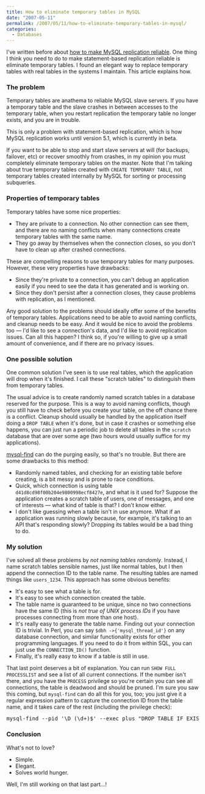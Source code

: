 ```yaml
---
title: How to eliminate temporary tables in MySQL
date: "2007-05-11"
permalink: /2007/05/11/how-to-eliminate-temporary-tables-in-mysql/
categories:
  - Databases
---
```

I've written before about [how to make MySQL replication reliable][1]. One thing I think you need to do to make statement-based replication reliable is eliminate temporary tables. I found an elegant way to replace temporary tables with real tables in the systems I maintain. This article explains how.

### The problem

Temporary tables are anathema to reliable MySQL slave servers. If you have a temporary table and the slave crashes in between accesses to the temporary table, when you restart replication the temporary table no longer exists, and you are in trouble.

This is only a problem with statement-based replication, which is how MySQL replication works until version 5.1, which is currently in beta.

If you want to be able to stop and start slave servers at will (for backups, failover, etc) or recover smoothly from crashes, in my opinion you must completely eliminate temporary tables on the master. Note that I'm talking about true temporary tables created with `CREATE TEMPORARY TABLE`, not temporary tables created internally by MySQL for sorting or processing subqueries.

### Properties of temporary tables

Temporary tables have some nice properties:

*   They are private to a connection. No other connection can see them, and there are no naming conflicts when many connections create temporary tables with the same name.
*   They go away by themselves when the connection closes, so you don't have to clean up after crashed connections.

These are compelling reasons to use temporary tables for many purposes. However, these very properties have drawbacks:

*   Since they're private to a connection, you can't debug an application easily if you need to see the data it has generated and is working on.
*   Since they don't persist after a connection closes, they cause problems with replication, as I mentioned.

Any good solution to the problems should ideally offer some of the benefits of temporary tables. Applications need to be able to avoid naming conflicts, and cleanup needs to be easy. And it would be nice to avoid the problems too &#8212; I'd like to see a connection's data, and I'd like to avoid replication issues. Can all this happen? I think so, if you're willing to give up a small amount of convenience, and if there are no privacy issues.

### One possible solution

One common solution I've seen is to use real tables, which the application will drop when it's finished. I call these "scratch tables" to distinguish them from temporary tables.

The usual advice is to create randomly named scratch tables in a database reserved for the purpose. This is a way to avoid naming conflicts, though you still have to check before you create your table, on the off chance there is a conflict. Cleanup should usually be handled by the application itself doing a `DROP TABLE` when it's done, but in case it crashes or something else happens, you can just run a periodic job to delete all tables in the `scratch` database that are over some age (two hours would usually suffice for my applications).

[mysql-find][2] can do the purging easily, so that's no trouble. But there are some drawbacks to this method:

*   Randomly named tables, and checking for an existing table before creating, is a bit messy and is prone to race conditions.
*   Quick, which connection is using table `d41d8cd98f00b204e9800998ecf8427e`, and what is it used for? Suppose the application creates a scratch table of users, one of messages, and one of interests &#8212; what kind of table is that? I don't know either.
*   I don't like guessing when a table isn't in use anymore. What if an application was running slowly because, for example, it's talking to an API that's responding slowly? Dropping its tables would be a bad thing to do.

### My solution

I've solved all these problems by *not naming tables randomly*. Instead, I name scratch tables sensible names, just like normal tables, but I then append the connection ID to the table name. The resulting tables are named things like `users_1234`. This approach has some obvious benefits:

*   It's easy to see what a table is for.
*   It's easy to see which connection created the table.
*   The table name is guaranteed to be unique, since no two connections have the same ID (this is *not true of UNIX process IDs* if you have processes connecting from more than one host).
*   It's really easy to generate the table name. Finding out your connection ID is trivial. In Perl, you can say `$dbh ->{'mysql_thread_id'}` on any database connection, and similar functionality exists for other programming languages. If you need to do it from within SQL, you can just use the `CONNECTION_ID()` function.
*   Finally, it's really easy to know if a table is still in use.

That last point deserves a bit of explanation. You can run `SHOW FULL PROCESSLIST` and see a list of all current connections. If the number isn't there, and you have the `PROCESS` privilege so you're certain you can see all connections, the table is deadwood and should be pruned. I'm sure you saw this coming, but `mysql-find` can do all this for you, too; you just give it a regular expression pattern to capture the connection ID from the table name, and it takes care of the rest (including the privilege check):

<pre>mysql-find --pid '\D_(\d+)$' --exec_plus "DROP TABLE IF EXISTS %s"</pre>

### Conclusion

What's not to love?

*   Simple.
*   Elegant.
*   Solves world hunger.

Well, I'm still working on that last part&#8230;!

 [1]: http://www.xaprb.com/blog/2007/01/20/how-to-make-mysql-replication-reliable/
 [2]: http://code.google.com/p/maatkit
